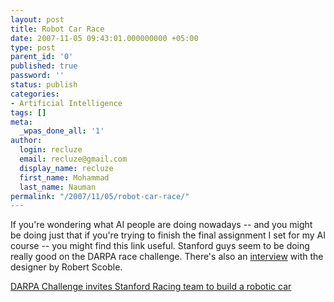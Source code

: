 ```yaml
---
layout: post
title: Robot Car Race
date: 2007-11-05 09:43:01.000000000 +05:00
type: post
parent_id: '0'
published: true
password: ''
status: publish
categories:
- Artificial Intelligence
tags: []
meta:
  _wpas_done_all: '1'
author:
  login: recluze
  email: recluze@gmail.com
  display_name: recluze
  first_name: Mohammad
  last_name: Nauman
permalink: "/2007/11/05/robot-car-race/"
---
```

If you're wondering what AI people are doing nowadays -- and you might be doing just that if you're trying to finish the final assignment I set for my AI course -- you might find this link useful. Stanford guys seem to be doing really good on the DARPA race challenge. There's also an [interview](http://scobleizer.com/2007/08/30/the-next-big-thing-from-stanford-robotic-cars/) with the designer by Robert Scoble.

[DARPA Challenge invites Stanford Racing team to build a robotic car](http://cs.stanford.edu/group/roadrunner/)

> 

